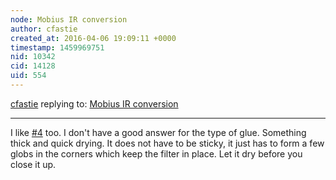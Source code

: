 ```yaml
---
node: Mobius IR conversion
author: cfastie
created_at: 2016-04-06 19:09:11 +0000
timestamp: 1459969751
nid: 10342
cid: 14128
uid: 554
---
```




[cfastie](../profile/cfastie) replying to: [Mobius IR conversion](../notes/cfastie/04-22-2014/mobius-ir-conversion)

----
I like [#4](/n/4) too. I don't have a good answer for the type of glue. Something thick and quick drying. It does not have to be sticky, it just has to form a few globs in the corners which keep the filter in place. Let it dry before you close it up.